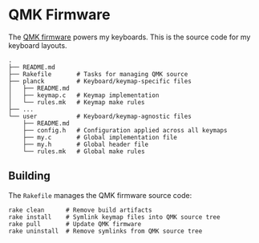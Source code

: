 # QMK Firmware

The [QMK firmware][qmk] powers my keyboards.
This is the source code for my keyboard layouts.

    .
    ├── README.md
    ├── Rakefile       # Tasks for managing QMK source
    ├── planck         # Keyboard/keymap-specific files
    │   ├── README.md
    │   ├── keymap.c   # Keymap implementation
    │   └── rules.mk   # Keymap make rules
    ├── ...
    └── user           # Keyboard/keymap-agnostic files
        ├── README.md
        ├── config.h   # Configuration applied across all keymaps
        ├── my.c       # Global implementation file
        ├── my.h       # Global header file
        └── rules.mk   # Global make rules

[qmk]: https://github.com/qmk/qmk_firmware

## Building

The `Rakefile` manages the QMK firmware source code:

    rake clean      # Remove build artifacts
    rake install    # Symlink keymap files into QMK source tree
    rake pull       # Update QMK firmware
    rake uninstall  # Remove symlinks from QMK source tree
